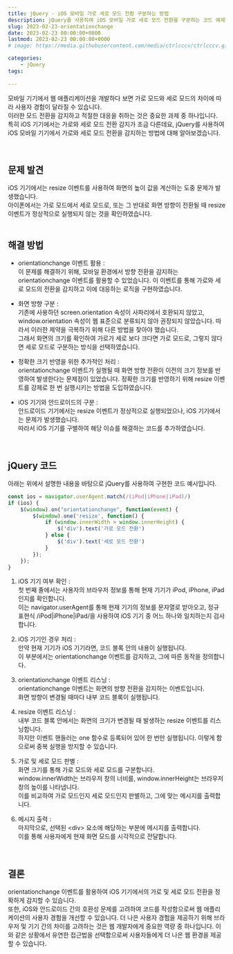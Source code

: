 ```yaml
---
title: jQuery - iOS 모바일 가로 세로 모드 전환 구분하는 방법
description: jQuery를 사용하여 iOS 모바일 가로 세로 모드 전환을 구분하는 코드 예제입니다.
slug: 2023-02-23-orientationchange
date: 2023-02-23 00:00:00+0000
lastmod: 2023-02-23 00:00:00+0000
# image: https://media.githubusercontent.com/media/ctrlcccv/ctrlcccv.github.io/master/assets/img/post/swiper-pagination.webp

categories:
    - jQuery
tags:
    
---
```


모바일 기기에서 웹 애플리케이션을 개발하다 보면 가로 모드와 세로 모드의 차이에 따라 사용자 경험이 달라질 수 있습니다.   
이러한 모드 전환을 감지하고 적절한 대응을 취하는 것은 중요한 과제 중 하나입니다.   
특히 iOS 기기에서는 가로와 세로 모드 전환 감지가 조금 다른데요, jQuery를 사용하여 iOS 모바일 기기에서 가로와 세로 모드 전환을 감지하는 방법에 대해 알아보겠습니다.  



<ins class="adsbygoogle"
     style="display:block; text-align:center;"
     data-ad-layout="in-article"
     data-ad-format="fluid"
     data-ad-client="ca-pub-8535540836842352"
     data-ad-slot="2974559225"></ins>
<script>
     (adsbygoogle = window.adsbygoogle || []).push({});
</script>


<br>

## 문제 발견
iOS 기기에서는 resize 이벤트를 사용하여 화면의 높이 값을 계산하는 도중 문제가 발생했습니다.  
아이폰에서는 가로 모드에서 세로 모드로, 또는 그 반대로 화면 방향이 전환될 때 resize 이벤트가 정상적으로 실행되지 않는 것을 확인하였습니다.  
<br>

## 해결 방법
* orientationchange 이벤트 활용 :  
이 문제를 해결하기 위해, 모바일 환경에서 방향 전환을 감지하는 orientationchange 이벤트를 활용할 수 있었습니다. 
이 이벤트를 통해 가로와 세로 모드의 전환을 감지하고 이에 대응하는 로직을 구현하였습니다.

* 화면 방향 구분 :  
기존에 사용하던 screen.orientation 속성이 사파리에서 호환되지 않았고, window.orientation 속성이 웹 표준으로 분류되지 않아 권장되지 않았습니다. 따라서 이러한 제약을 극복하기 위해 다른 방법을 찾아야 했습니다.  
그래서 화면의 크기를 확인하여 가로가 세로 보다 크다면 가로 모드로, 그렇지 않다면 세로 모드로 구분하는 방식을 선택하였습니다.  

* 정확한 크기 반영을 위한 추가적인 처리 :  
orientationchange 이벤트가 실행될 때 화면 방향 전환이 이전의 크기 정보를 반영하여 발생한다는 문제점이 있었습니다. 
정확한 크기를 반영하기 위해 resize 이벤트를 강제로 한 번 실행시키는 방법을 도입하였습니다.

* iOS 기기와 안드로이드의 구분 :  
안드로이드 기기에서는 resize 이벤트가 정상적으로 실행되었으나, iOS 기기에서는 문제가 발생했습니다.   
따라서 iOS 기기를 구별하여 해당 이슈를 해결하는 코드를 추가하였습니다.  
<br>



## jQuery 코드
아래는 위에서 설명한 내용을 바탕으로 jQuery를 사용하여 구현한 코드 예시입니다.



<ins class="adsbygoogle"
     style="display:block; text-align:center;"
     data-ad-layout="in-article"
     data-ad-format="fluid"
     data-ad-client="ca-pub-8535540836842352"
     data-ad-slot="2974559225"></ins>
<script>
     (adsbygoogle = window.adsbygoogle || []).push({});
</script>


```js
const ios = navigator.userAgent.match(/(iPod|iPhone|iPad)/)
if (ios) {
    $(window).on("orientationchange", function(event) {
        $(window).one('resize', function() {
            if (window.innerWidth > window.innerHeight) {
                $('div').text('가로 모드 전환')
            } else {
                $('div').text('세로 모드 전환')
            }
        });
    });
}
```

1. iOS 기기 여부 확인 :  
첫 번째 줄에서는 사용자의 브라우저 정보를 통해 현재 기기가 iPod, iPhone, iPad인지를 확인합니다.   
이는 navigator.userAgent를 통해 현재 기기의 정보를 문자열로 받아오고, 정규 표현식 /iPod|iPhone|iPad/을 사용하여 iOS 기기 중 어느 하나와 일치하는지 검사합니다.

2. iOS 기기인 경우 처리 :  
만약 현재 기기가 iOS 기기라면, 코드 블록 안의 내용이 실행됩니다.   
이 부분에서는 orientationchange 이벤트를 감지하고, 그에 따른 동작을 정의합니다.

3. orientationchange 이벤트 리스닝 :  
orientationchange 이벤트는 화면의 방향 전환을 감지하는 이벤트입니다.  
화면 방향이 변경될 때마다 내부 코드 블록이 실행됩니다.

4. resize 이벤트 리스닝 :  
내부 코드 블록 안에서는 화면의 크기가 변경될 때 발생하는 resize 이벤트를 리스닝합니다.   
하지만 이벤트 핸들러는 one 함수로 등록되어 있어 한 번만 실행됩니다. 이렇게 함으로써 중복 실행을 방지할 수 있습니다.

5. 가로 및 세로 모드 판별 :  
화면 크기를 통해 가로 모드와 세로 모드를 구분합니다.   
window.innerWidth는 브라우저 창의 너비를, window.innerHeight는 브라우저 창의 높이를 나타냅니다.   
이를 비교하여 가로 모드인지 세로 모드인지 판별하고, 그에 맞는 메시지를 출력합니다.

6. 메시지 출력 :  
마지막으로, 선택된 &lt;div&gt; 요소에 해당하는 부분에 메시지를 출력합니다.  
이를 통해 사용자에게 현재 화면 모드를 시각적으로 전달합니다.  
<br>

## 결론
orientationchange 이벤트를 활용하여 iOS 기기에서의 가로 및 세로 모드 전환을 정확하게 감지할 수 있습니다.  
또한, iOS와 안드로이드 간의 호환성 문제를 고려하여 코드를 작성함으로써 웹 애플리케이션의 사용자 경험을 개선할 수 있습니다. 
더 나은 사용자 경험을 제공하기 위해 브라우저 및 기기 간의 차이를 고려하는 것은 웹 개발자에게 중요한 역량 중 하나입니다. 
이와 같은 상황에서 유연한 접근법을 선택함으로써 사용자들에게 더 나은 웹 환경을 제공할 수 있습니다.  

<!-- [>> 예제 다운로드](https://github.com/ctrlcccv/orientationchange){:target="_blank"} -->
